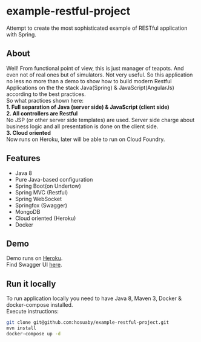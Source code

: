 # example-restful-project
Attempt to create the most sophisticated example of RESTful application with
Spring.

## About
Well! From functional point of view, this is just manager of teapots. And even
not of real ones but of simulators. Not very useful. So this application no
less no more than a demo to show how to build modern Restful Applications on the
the stack Java(Spring) & JavaScript(AngularJs) according to the best
practices.  
So what practices shown here:  
**1. Full separation of Java (server side) & JavaScript (client side)**  
**2. All controllers are Restful**  
No JSP (or other server side templates) are used. Server side charge about
business logic and all presentation is done on the client side.  
**3. Cloud oriented**  
Now runs on Heroku, later will be able to run on Cloud Foundry.

## Features
- Java 8
- Pure Java-based configuration
- Spring Boot(on Undertow)
- Spring MVC (Restful)
- Spring WebSocket
- Springfox (Swagger)
- MongoDB
- Cloud oriented (Heroku)
- Docker

## Demo
Demo runs on [Heroku](https://www.heroku.com/).  
Find Swagger UI [here](http://petstore.swagger.io/?url=https://example-restful-project.herokuapp.com/v2/api-docs).

## Run it locally
To run application locally you need to have Java 8, Maven 3, Docker & docker-compose installed.  
Execute instructions:
```sh
git clone git@github.com:hosuaby/example-restful-project.git
mvn install
docker-compose up -d
```
